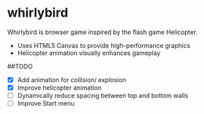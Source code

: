 # whirlybird  
Whirlybird is browser game inspired by the flash game Helicopter.

- Uses HTML5 Canvas to provide high-performance graphics
- Helicopter animation visually enhances gameplay

##TODO
- [X] Add animation for collision/ explosion
- [X] Improve helicopter animation
- [ ] Dynamically reduce spacing between top and bottom walls
- [ ] Improve Start menu
